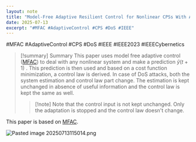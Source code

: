 ```yaml
---
layout: note
title: "Model-Free Adaptive Resilient Control for Nonlinear CPSs With Aperiodic Jamming Attacks"
date: 2025-07-13
excerpt: "#MFAC #AdaptiveControl #CPS #DoS #IEEE"
---
```


#MFAC #AdaptiveControl #CPS #DoS #IEEE
#IEEE2023
#IEEECybernetics

>[!summary] Summary
>This paper uses model free adaptive control ([MFAC](mfac)) to deal with any nonlinear system and make a prediction $\hat{y}(t+1)$ . This prediction is then used and based on a cost function minimization, a control law is derived.
>In case of DoS attacks, both the system estimation and control law part change. The estimation is kept unchanged in absence of useful information and the control law is kept the same as well.
>>[!note] Note that the control input is not kept unchanged. Only the adaptation is stopped and the control law doesn't change.

This paper is based on [MFAC](mfac).

![Pasted image 20250713115014.png](pasted-image-20250713115014png)
